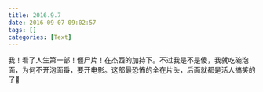 ```yaml
---
title: 2016.9.7
date: 2016-09-07 09:02:57
tags: []
categories: [Text]
---
```


<p>我！看了人生第一部！僵尸片！在杰西的加持下。不过我是不是傻，我就吃碗泡面，为何不开泡面番，要开电影。这部最恐怖的全在片头，后面就都是活人搞笑的了&nbsp;</p>